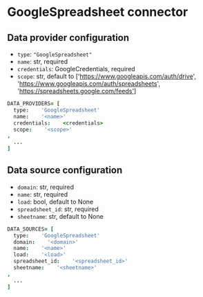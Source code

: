 # GoogleSpreadsheet connector

## Data provider configuration

* `type`: `"GoogleSpreadsheet"`
* `name`: str, required
* `credentials`: GoogleCredentials, required
* `scope`: str, default to ['https://www.googleapis.com/auth/drive', 'https://www.googleapis.com/auth/spreadsheets', 'https://spreadsheets.google.com/feeds']

```coffee
DATA_PROVIDERS= [
  type:    'GoogleSpreadsheet'
  name:    '<name>'
  credentials:    <credentials>
  scope:    '<scope>'
,
  ...
]
```


## Data source configuration

* `domain`: str, required
* `name`: str, required
* `load`: bool, default to None
* `spreadsheet_id`: str, required
* `sheetname`: str, default to None

```coffee
DATA_SOURCES= [
  type:    'GoogleSpreadsheet'
  domain:    '<domain>'
  name:    '<name>'
  load:    '<load>'
  spreadsheet_id:    '<spreadsheet_id>'
  sheetname:    '<sheetname>'
,
  ...
]
```